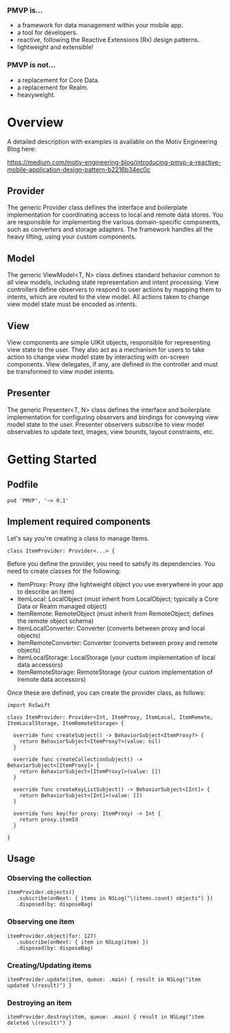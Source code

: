 ### PMVP is...
- a framework for data management within your mobile app.
- a tool for developers.
- reactive, following the Reactive Extensions (Rx) design patterns.
- lightweight and extensible!

### PMVP is **not**...
- a replacement for Core Data.
- a replacement for Realm.
- heavyweight.

# Overview

A detailed description with examples is available on the Motiv Engineering Blog here:

https://medium.com/motiv-engineering-blog/introducing-pmvp-a-reactive-mobile-application-design-pattern-b2216b34ec0c

## **P**rovider

The generic Provider<T> class defines the interface and boilerplate implementation for coordinating access to local and
remote data stores. You are responsible for implementing the various domain-specific components, such as converters and
storage adapters. The framework handles all the heavy lifting, using your custom components.

## **M**odel

The generic ViewModel<T, N> class defines standard behavior common to all view models, including state representation
and intent processing. View controllers define observers to respond to user actions by mapping them to intents, which
are routed to the view model. All actions taken to change view model state must be encoded as intents.

## **V**iew

View components are simple UIKit objects, responsible for representing view state to the user. They also act as a
mechanism for users to take action to change view model state by interacting with on-screen components. View delegates,
if any, are defined in the controller and must be transformed to view model intents.

## **P**resenter

The generic Presenter<T, N> class defines the interface and boilerplate implementation for configuring observers and
bindings for conveying view model state to the user. Presenter observers subscribe to view model observables to update
text, images, view bounds, layout constraints, etc.

# Getting Started

## Podfile

```
pod 'PMVP', '~> 0.1'
```

## Implement required components

Let's say you're creating a class to manage Items.

```
class ItemProvider: Provider<...> {
```

Before you define the provider, you need to satisfy its dependencies. You need to create classes for the following:

- ItemProxy: Proxy (the lightweight object you use everywhere in your app to describe an Item)
- ItemLocal: LocalObject (must inherit from LocalObject; typically a Core Data or Realm managed object)
- ItemRemote: RemoteObject (must inherit from RemoteObject; defines the remote object schema)
- ItemLocalConverter: Converter (converts between proxy and local objects)
- ItemRemoteConverter: Converter (converts between proxy and remote objects)
- ItemLocalStorage: LocalStorage (your custom implementation of local data accessors)
- ItemRemoteStorage: RemoteStorage (your custom implementation of lremote data accessors)

Once these are defined, you can create the provider class, as follows:

```
import RxSwift

class ItemProvider: Provider<Int, ItemProxy, ItemLocal, ItemRemote, ItemLocalStorage, ItemRemoteStorage> {

  override func createSubject() -> BehaviorSubject<ItemProxy?> {
    return BehaviorSubject<ItemProxy?>(value: nil)
  }

  override func createCollectionSubject() -> BehaviorSubject<[ItemProxy]> {
    return BehaviorSubject<[ItemProxy]>(value: [])
  }

  override func createKeyListSubject() -> BehaviorSubject<[Int]> {
    return BehaviorSubject<[Int]>(value: [])
  }

  override func key(for proxy: ItemProxy) -> Int {
    return proxy.itemId
  }

}
```

## Usage

### Observing the collection

```
itemProvider.objects()
   .subscribe(onNext: { items in NSLog("\(items.count) objects") })
   .disposed(by: disposeBag)
```

### Observing one item

```
itemProvider.object(for: 127)
   .subscribe(onNext: { item in NSLog(item) })
   .disposed(by: disposeBag)
```

### Creating/Updating items

```
itemProvider.update(item, queue: .main) { result in NSLog("item updated \(result)") }
```

### Destroying an item

```
itemProvider.destroy(item, queue: .main) { result in NSLog("item deleted \(result)") }
```
